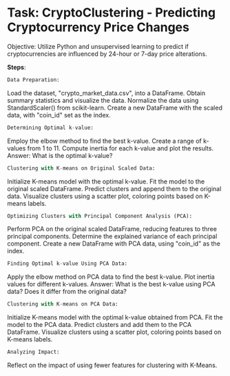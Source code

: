 # Task: CryptoClustering - Predicting Cryptocurrency Price Changes

Objective: Utilize Python and unsupervised learning to predict if cryptocurrencies are influenced by 24-hour or 7-day price alterations.

**Steps**:

```python
Data Preparation:

```
Load the dataset, "crypto_market_data.csv", into a DataFrame.
Obtain summary statistics and visualize the data.
Normalize the data using StandardScaler() from scikit-learn.
Create a new DataFrame with the scaled data, with "coin_id" set as the index.

```python
Determining Optimal k-value:

```
Employ the elbow method to find the best k-value.
Create a range of k-values from 1 to 11.
Compute inertia for each k-value and plot the results.
Answer: What is the optimal k-value?

```python
Clustering with K-means on Original Scaled Data:

```
Initialize K-means model with the optimal k-value.
Fit the model to the original scaled DataFrame.
Predict clusters and append them to the original data.
Visualize clusters using a scatter plot, coloring points based on K-means labels.

```python
Optimizing Clusters with Principal Component Analysis (PCA):

```
Perform PCA on the original scaled DataFrame, reducing features to three principal components.
Determine the explained variance of each principal component.
Create a new DataFrame with PCA data, using "coin_id" as the index.

```python
Finding Optimal k-value Using PCA Data:

```
Apply the elbow method on PCA data to find the best k-value.
Plot inertia values for different k-values.
Answer: What is the best k-value using PCA data? Does it differ from the original data?

```python
Clustering with K-means on PCA Data:

```
Initialize K-means model with the optimal k-value obtained from PCA.
Fit the model to the PCA data.
Predict clusters and add them to the PCA DataFrame.
Visualize clusters using a scatter plot, coloring points based on K-means labels.

```python
Analyzing Impact:

```
Reflect on the impact of using fewer features for clustering with K-Means.
